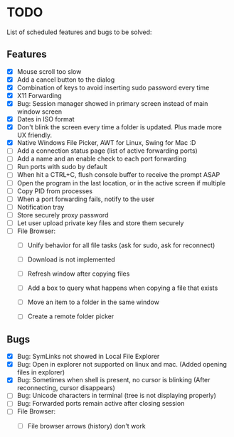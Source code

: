 # TODO

List of scheduled features and bugs to be solved:

## Features

* [x] Mouse scroll too slow
* [x] Add a cancel button to the dialog
* [x] Combination of keys to avoid inserting sudo password every time
* [x] X11 Forwarding
* [X] Bug: Session manager showed in primary screen instead of main window screen
* [X] Dates in ISO format
* [X] Don't blink the screen every time a folder is updated. Plus made more UX friendly.
* [X] Native Windows File Picker, AWT for Linux, Swing for Mac :D
* [ ] Add a connection status page (list of active forwarding ports)
* [ ] Add a name and an enable check to each port forwarding
* [ ] Run ports with sudo by default
* [ ] When hit a CTRL+C, flush console buffer to receive the prompt ASAP
* [ ] Open the program in the last location, or in the active screen if multiple
* [ ] Copy PID from processes
* [ ] When a port forwarding fails, notify to the user
* [ ] Notification tray
* [ ] Store securely proxy password
* [ ] Let user upload private key files and store them securely
* [ ] File Browser:
    * [ ] Unify behavior for all file tasks (ask for sudo, ask for reconnect)
    * [ ] Download is not implemented
    * [ ] Refresh window after copying files
    * [ ] Add a box to query what happens when copying a file that exists
    * [ ] Move an item to a folder in the same window
    * [ ] Create a remote folder picker



## Bugs

* [X] Bug: SymLinks not showed in Local File Explorer
* [X] Bug: Open in explorer not supported on linux and mac. (Added opening files in explorer)
* [X] Bug: Sometimes when shell is present, no cursor is blinking (After reconnecting, cursor disappears)
* [ ] Bug: Unicode characters in terminal (tree is not displaying properly)
* [ ] Bug: Forwarded ports remain active after closing session
* [ ] File Browser:
    * [ ] File browser arrows (history) don't work

